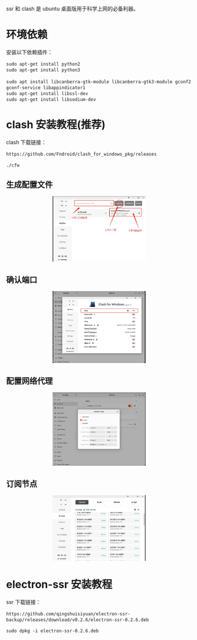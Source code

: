 ssr 和 clash 是 ubuntu 桌面版用于科学上网的必备利器。

# 环境依赖

安装以下依赖插件：

```
sudo apt-get install python2
sudo apt-get install python3

sudo apt install libcanberra-gtk-module libcanberra-gtk3-module gconf2 gconf-service libappindicator1
sudo apt-get install libssl-dev 
sudo apt-get install libsodium-dev
```


# clash 安装教程(推荐)

clash 下载链接：

```
https://github.com/Fndroid/clash_for_windows_pkg/releases
```

```
./cfw
```

## 生成配置文件

<div align="center"><img src="https://github.com/laneston/note/blob/main/00-img/Post-poxy/clash_config.jpg"width="50%" height="50%"></div>

## 确认端口

<div align="center"><img src="https://github.com/laneston/note/blob/main/00-img/Post-poxy/clash.jpg"width="50%" height="50%"></div>

## 配置网络代理

<div align="center"><img src="https://github.com/laneston/note/blob/main/00-img/Post-poxy/Network_Proxy.jpg"width="50%" height="50%"></div>

## 订阅节点

<div align="center"><img src="https://github.com/laneston/note/blob/main/00-img/Post-poxy/clash_node.jpg"width="50%" height="50%"></div>

# electron-ssr 安装教程

ssr 下载链接：

```
https://github.com/qingshuisiyuan/electron-ssr-backup/releases/download/v0.2.6/electron-ssr-0.2.6.deb
```

```
sudo dpkg -i electron-ssr-0.2.6.deb
```
